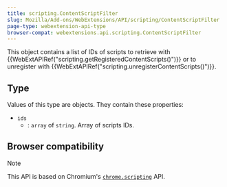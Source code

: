 ```yaml
---
title: scripting.ContentScriptFilter
slug: Mozilla/Add-ons/WebExtensions/API/scripting/ContentScriptFilter
page-type: webextension-api-type
browser-compat: webextensions.api.scripting.ContentScriptFilter
---
```




This object contains a list of IDs of scripts to retrieve with {{WebExtAPIRef("scripting.getRegisteredContentScripts()")}} or to unregister with {{WebExtAPIRef("scripting.unregisterContentScripts()")}}.

## Type

Values of this type are objects. They contain these properties:

- `ids`
  - : `array` of `string`. Array of scripts IDs.

## Browser compatibility





> [!NOTE]
> This API is based on Chromium's [`chrome.scripting`](https://developer.chrome.com/docs/extensions/reference/api/scripting#type-ContentScriptFilter) API.
